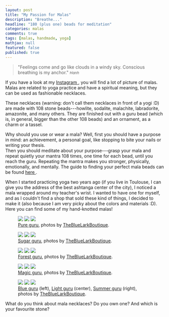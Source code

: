 ```yaml
---
layout: post
title: "My Passion for Malas"
description: "Breathe..."
headline: "180 (plus one) beads for meditation"
categories: malas
comments: true
tags: [malas, handmade, yoga]
mathjax: null
featured: false
published: true
---
```


>&quot;Feelings come and go like clouds in a windy sky. Conscious breathing is my anchor.&quot;
><small><cite title="Hanh">Hanh</cite></small>

If you have a look at my 
<a href="https://www.instagram.com/thebluelarkboutique/"> Instagram </a>, you will find a lot of picture of malas.
Malas are related to  yoga practice and have a spiritual meaning, 
but they can be used as fashionable necklaces. 

These necklaces (warning: don't call them necklaces in front of a yogi :D) 
are made with 108 stone beads---howlite, sodalite, malachite, labradorite,
amazonite, and many others. They are finished out with a guru bead (which is,
in general, bigger than the other 108 beads) and an ornament, as a charm or a
tassel. 

Why should you use or wear a mala? Well, first you should have a purpose in
mind: an achievement, a personal goal, like stopping to bite your nails or
writing your thesis.  
Then you should meditate about your purpose---grasp your mala and repeat
quietly your mantra 108 times, one time for each bead, until you reach the guru. 
Repeating the mantra makes you
stronger, physically, emotionally, and mentally. The guide to
finding your perfect mala beads can be found
<a href="http://www.yogajournal.com/slideshow/find-perfect-mala/"> here </a>. 

When I started practicing yoga two years ago (if you live in Toulouse, I can
give you the address of the best ashtanga center of the city), 
 I noticed a mala wrapped
around my teacher's wrist. I wanted to have one for myself, and as I couldn't 
find a shop that sold these kind of things, 
I decided to make it (also because I am very picky about the
colors and materials :D). 
Here you can find some of my hand-knotted malas! 


<figure class="third">
	<a href="{{ site.url }}/images/mala-gallery/white-guru-1.JPG"><img src="{{ site.url }}/images/mala-gallery/white-guru-1.JPG"></a>
	<a href="{{ site.url }}/images/mala-gallery/white-guru-4.JPG"><img src="{{ site.url }}/images/mala-gallery/white-guru-4.JPG"></a>
	<a href="{{ site.url }}/images/mala-gallery/white-guru-3.JPG"><img src="{{ site.url }}/images/mala-gallery/white-guru-3.JPG"></a>
    <figcaption> 
        <a href="https://www.etsy.com/listing/462362884/pure-guru-108-mala-bead-mala-necklace?ref=shop_home_active_2"> Pure guru</a>, 
         photos by <a href="https://www.etsy.com/shop/TheBlueLarkBoutique"> TheBlueLarkBoutique</a>. 
    </figcaption>
</figure>



<figure class="third">
	<a href="{{ site.url }}/images/mala-gallery/sugar-guru-1.JPG"><img src="{{ site.url }}/images/mala-gallery/sugar-guru-1.JPG"></a>
	<a href="{{ site.url }}/images/mala-gallery/sugar-guru-2.JPG"><img src="{{ site.url }}/images/mala-gallery/sugar-guru-2.JPG"></a>
	<a href="{{ site.url }}/images/mala-gallery/sugar-guru-3.JPG"><img src="{{ site.url }}/images/mala-gallery/sugar-guru-3.JPG"></a>
    <figcaption> 
        <a href="https://www.etsy.com/listing/461680500/sugar-guru-mala-necklace-in-navy-blue?ref=shop_home_active_5"> Sugar guru</a>, 
         photos by <a href="https://www.etsy.com/shop/TheBlueLarkBoutique"> TheBlueLarkBoutique</a>. 
    </figcaption>
</figure>


<figure class="third">
	<a href="{{ site.url }}/images/mala-gallery/forest-mala.JPG"><img src="{{ site.url }}/images/mala-gallery/forest-mala.JPG"></a>
	<a href="{{ site.url }}/images/mala-gallery/forest-mala-2.JPG"><img src="{{ site.url }}/images/mala-gallery/forest-mala-2.JPG"></a>
	<a href="{{ site.url }}/images/mala-gallery/forest-mala-3.JPG"><img src="{{ site.url }}/images/mala-gallery/forest-mala-3.JPG"></a>
    <figcaption> 
        <a href="https://www.etsy.com/listing/472873223/forest-guru-mala-necklace-with-authentic?ref=shop_home_active_10"> Forest guru</a>, 
         photos by <a href="https://www.etsy.com/shop/TheBlueLarkBoutique"> TheBlueLarkBoutique</a>. 
    </figcaption>
</figure>

<figure class="third">
	<a href="{{ site.url }}/images/mala-gallery/magic-guru.JPG"><img src="{{ site.url }}/images/mala-gallery/magic-guru.JPG"></a>
	<a href="{{ site.url }}/images/mala-gallery/magic-guru-2.JPG"><img src="{{ site.url }}/images/mala-gallery/magic-guru-2.JPG"></a>
	<a href="{{ site.url }}/images/mala-gallery/magic-guru-3.JPG"><img src="{{ site.url }}/images/mala-gallery/magic-guru-3.JPG"></a>
    <figcaption> 
        <a href="https://www.etsy.com/listing/461882068/magic-guru-108-mala-bead-mala-necklace?ref=listing-shop-header-3"> Magic guru</a>, 
         photos by <a href="https://www.etsy.com/shop/TheBlueLarkBoutique"> TheBlueLarkBoutique</a>. 
    </figcaption>
</figure>

<figure class="third">
	<a href="{{ site.url }}/images/mala-gallery/blue-mala.JPG"><img src="{{ site.url }}/images/mala-gallery/blue-mala.JPG"></a>
	<a href="{{ site.url }}/images/mala-gallery/light-guru.JPG"><img src="{{ site.url }}/images/mala-gallery/light-guru.JPG"></a>
	<a href="{{ site.url }}/images/mala-gallery/summer-guru.JPG"><img src="{{ site.url }}/images/mala-gallery/summer-guru.JPG"></a>
    <figcaption> 
        <a href="https://www.etsy.com/listing/462362884/pure-guru-108-mala-bead-mala-necklace?ref=shop_home_active_2"> Blue guru</a> (left), 
        <a href="https://www.etsy.com/listing/459385724/light-guru-mala-necklace-in-light-green?ref=shop_home_active_9"> Light guru</a> (center), 
        <a href="https://www.etsy.com/listing/457680650/summer-guru-mala-necklace-with-faceted?ref=related-4"> Summer guru</a> (right), 
         photos by <a href="https://www.etsy.com/shop/TheBlueLarkBoutique"> TheBlueLarkBoutique</a>. 
    </figcaption>
</figure>

What do you think about mala necklaces? Do you own one? And which is your
favourite stone? 
